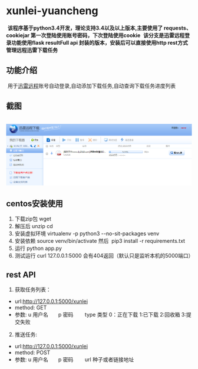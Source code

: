 # xunlei-yuancheng
  **该程序基于python3.4开发，理论支持3.4以及以上版本,主要使用了 requests、cookiejar 第一次登陆使用账号密码，下次登陆使用cookie**
  **该分支是迅雷远程登录功能使用flask resultFull api 封装的版本，安装后可以直接使用http rest方式管理远程迅雷下载任务**
## 功能介绍
  用于[迅雷远程](http://yuancheng.xunlei.com/)账号自动登录,自动添加下载任务,自动查询下载任务进度列表
## 截图
  ![](https://github.com/ijustlearn/xunlei-yuancheng/blob/master/image1.png)
## centos安装使用
1. 下载zip包 wget 
2. 解压后 unzip  cd 
3. 安装虚拟环境 virtualenv -p python3 --no-sit-packages venv
4. 安装依赖 source venv/bin/activate 然后  pip3 install -r requirements.txt 
5. 运行 python app.py
6. 测试运行 curl 127.0.0.1:5000 会有404返回（默认只是监听本机的5000端口）
## rest API
1. 获取任务列表：
- url:http://127.0.0.1:5000/xunlei
- method: GET
- 参数: u 用户名
        p 密码 
        type 类型 0：正在下载 1:已下载 2:回收箱 3:提交失败
2. 推送任务:
- url:http://127.0.0.1:5000/xunlei
- method: POST
- 参数: u 用户名
        p 密码 
        url 种子或者链接地址
